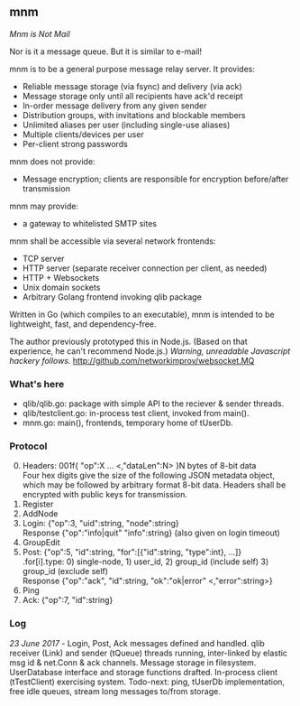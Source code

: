 ## mnm

_Mnm is Not Mail_

Nor is it a message queue. But it is similar to e-mail!

mnm is to be a general purpose message relay server. It provides:
- Reliable message storage (via fsync) and delivery (via ack)
- Message storage only until all recipients have ack'd receipt
- In-order message delivery from any given sender
- Distribution groups, with invitations and blockable members
- Unlimited aliases per user (including single-use aliases)
- Multiple clients/devices per user
- Per-client strong passwords

mnm does not provide:
- Message encryption; clients are responsible for encryption before/after transmission

mnm may provide:
- a gateway to whitelisted SMTP sites

mnm shall be accessible via several network frontends:
- TCP server
- HTTP server (separate receiver connection per client, as needed)
- HTTP + Websockets
- Unix domain sockets
- Arbitrary Golang frontend invoking qlib package

Written in Go (which compiles to an executable), mnm is intended to be
lightweight, fast, and dependency-free.

The author previously prototyped this in Node.js.
(Based on that experience, he can't recommend Node.js.)
_Warning, unreadable Javascript hackery follows._
http://github.com/networkimprov/websocket.MQ

### What's here

- qlib/qlib.go: package with simple API to the reciever & sender threads.
- qlib/testclient.go: in-process test client, invoked from main().
- mnm.go: main(), frontends, temporary home of tUserDb.

### Protocol

0. Headers: 001f{ "op":X ... <,"dataLen":N> }N bytes of 8-bit data  
Four hex digits give the size of the following JSON metadata object,
which may be followed by arbitrary format 8-bit data.
Headers shall be encrypted with public keys for transmission.
1. Register
2. AddNode
3. Login: {"op":3, "uid":string, "node":string}   
Response {"op":"info|quit" "info":string} (also given on login timeout)
4. GroupEdit
5. Post: {"op":5, "id":string, "for":[{"id":string, "type":int}, ...]}  
.for[i].type: 0) single-node, 1) user_id, 2) group_id (include self) 3) group_id (exclude self)  
Response {"op":"ack", "id":string, "ok":"ok|error" <,"error":string>}
6. Ping
7. Ack: {"op":7, "id":string}

### Log

_23 June 2017_ -
Login, Post, Ack messages defined and handled.
qlib receiver (Link) and sender (tQueue) threads running,
 inter-linked by elastic msg id & net.Conn & ack channels.
Message storage in filesystem.
UserDatabase interface and storage functions drafted.
In-process client (tTestClient) exercising system.
Todo-next: ping, tUserDb implementation, free idle queues, stream long messages to/from storage.
